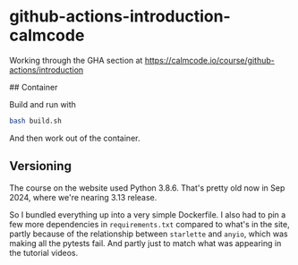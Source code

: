 # github-actions-introduction-calmcode
Working through the GHA section at https://calmcode.io/course/github-actions/introduction

## Container

Build and run with

```bash
bash build.sh
```
And then work out of the container.

## Versioning

The course on the website used Python 3.8.6. That's pretty old now in Sep 2024, where we're nearing 3.13 release.

So I bundled everything up into a very simple Dockerfile. I also had to pin a few more dependencies in `requirements.txt` compared to what's in the site, partly because of the relationship between `starlette` and `anyio`, which was making all the pytests fail. And partly just to match what was appearing in the tutorial videos.
